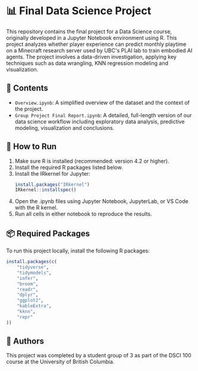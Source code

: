 # 📊 Final Data Science Project

This repository contains the final project for a Data Science course, originally developed in a Jupyter Notebook environment using R. This project analyzes whether player experience can predict monthly playtime on a Minecraft research server used by UBC's PLAI lab to train embodied AI agents. The project involves a data-driven investigation, applying key techniques such as data wrangling, KNN regression modeling and visualization.


## 📁 Contents

- `Overview.ipynb`: A simplified overview of the dataset and the context of the project.
- `Group Project Final Report.ipynb`: A detailed, full-length version of our data science workflow including exploratory data analysis, predictive modeling, visualization and conclusions.


## 🧪 How to Run

1. Make sure R is installed (recommended: version 4.2 or higher).
2. Install the required R packages listed below.
3. Install the IRkernel for Jupyter:
   ```r
   install.packages("IRkernel")
   IRkernel::installspec()
4. Open the .ipynb files using Jupyter Notebook, JupyterLab, or VS Code with the R kernel.
5. Run all cells in either notebook to reproduce the results.

## 📦 Required Packages

To run this project locally, install the following R packages:

```r
install.packages(c(
    "tidyverse",
    "tidymodels",
    "infer",
    "broom",
    "readr",
    "dplyr",
    "ggplot2",
    "kableExtra",
    "kknn",
    "repr"
))
```

## 👥 Authors

This project was completed by a student group of 3 as part of the DSCI 100 course at the University of British Columbia.
